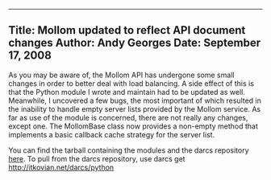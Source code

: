 -----
Title:  Mollom updated to reflect API document changes
Author: Andy Georges
Date: September 17, 2008
----







As you may be aware of, the Mollom API has undergone some small changes
in order to better deal with load balancing. A side effect of this is
that the Python module I wrote and maintain had to be updated as well.
Meanwhile, I uncovered a few bugs, the most important of which resulted
in the inability to handle empty server lists provided by the Mollom
service. As far as use of the module is concerned, there are not really
any changes, except one. The MollomBase class now provides a non-empty
method that implements a basic callback cache strategy for the server
list.


You can find the tarball containing the modules and the darcs repository
[here](http://itkovian.net/packages/python_mollom_0.2.tgz). To pull from
the darcs repository, use darcs get
http://itkovian.net/darcs/python




